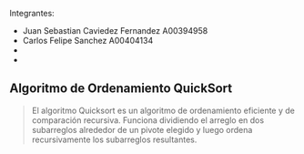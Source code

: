 Integrantes:

- Juan Sebastian Caviedez Fernandez A00394958
- Carlos Felipe Sanchez A00404134
- 
- 

## Algoritmo de Ordenamiento QuickSort

> El algoritmo Quicksort es un algoritmo de ordenamiento eficiente y de comparación recursiva. Funciona dividiendo el arreglo en dos subarreglos alrededor de un pivote elegido y luego ordena recursivamente los subarreglos resultantes.